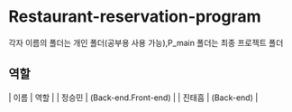 # Restaurant-reservation-program

각자 이름의 폴더는 개인 폴더(공부용 사용 가능),P_main 폴더는 최종 프로젝트 폴더

## 역할

| 이름   | 역할  |
| 정승민 | (Back-end.Front-end) |
| 진태흠 | (Back-end) |
